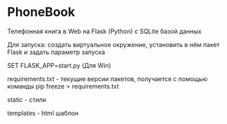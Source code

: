 # PhoneBook
Телефонная книга в Web на Flask (Python) с SQLite базой данных

Для запуска: создать виртуальное окружение, установить в нём пакет Flask и задать параметр запуска 

SET FLASK_APP=start.py (Для Win)

requirements.txt - текущие версии пакетов, получается с помощью команды pip freeze > requirements.txt

static - стили

templates - html шаблон 

